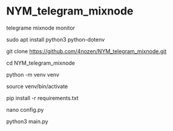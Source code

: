 # NYM_telegram_mixnode
telegrame mixnode monitor

sudo apt install python3 python-dotenv

git clone https://github.com/4nozen/NYM_telegram_mixnode.git

cd NYM_telegram_mixnode

python -m venv venv

source venv/bin/activate

pip install -r requirements.txt

nano config.py

python3 main.py
